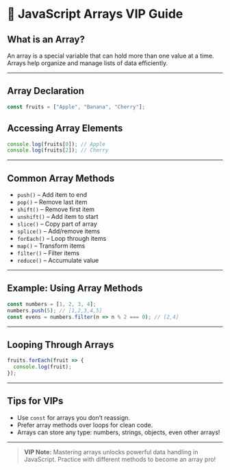 # 🌟 JavaScript Arrays VIP Guide

## What is an Array?
An array is a special variable that can hold more than one value at a time. Arrays help organize and manage lists of data efficiently.

---

## Array Declaration
```javascript
const fruits = ["Apple", "Banana", "Cherry"];
```

## Accessing Array Elements
```javascript
console.log(fruits[0]); // Apple
console.log(fruits[2]); // Cherry
```

---

## Common Array Methods
- `push()` – Add item to end
- `pop()` – Remove last item
- `shift()` – Remove first item
- `unshift()` – Add item to start
- `slice()` – Copy part of array
- `splice()` – Add/remove items
- `forEach()` – Loop through items
- `map()` – Transform items
- `filter()` – Filter items
- `reduce()` – Accumulate value

---

## Example: Using Array Methods
```javascript
const numbers = [1, 2, 3, 4];
numbers.push(5); // [1,2,3,4,5]
const evens = numbers.filter(n => n % 2 === 0); // [2,4]
```

---

## Looping Through Arrays
```javascript
fruits.forEach(fruit => {
  console.log(fruit);
});
```

---

## Tips for VIPs
- Use `const` for arrays you don’t reassign.
- Prefer array methods over loops for clean code.
- Arrays can store any type: numbers, strings, objects, even other arrays!

---

> **VIP Note:** Mastering arrays unlocks powerful data handling in JavaScript. Practice with different methods to become an array pro!
